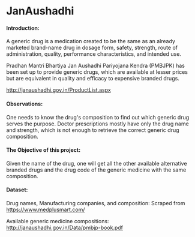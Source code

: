 # JanAushadhi

#### Introduction:

A generic drug is a medication created to be the same as an already marketed brand-name drug in dosage form, safety, strength, route of administration, quality, performance characteristics, and intended use.

Pradhan Mantri Bhartiya Jan Aushadhi Pariyojana Kendra (PMBJPK) has been set up to provide generic drugs, which are available at lesser prices but are equivalent in quality and efficacy to expensive branded drugs. 

http://janaushadhi.gov.in/ProductList.aspx 

#### Observations:

One needs to know the drug's composition to find out which generic drug serves the purpose.
Doctor prescriptions mostly have only the drug name and strength, which is not enough to retrieve the correct generic drug composition.

#### The Objective of this project:

Given the name of the drug, one will get all the other available alternative branded drugs and the drug code of the generic medicine with the same composition.

#### Dataset:

Drug names, Manufacturing companies, and composition: Scraped from https://www.medplusmart.com/

Available generic medicine compositions:  http://janaushadhi.gov.in/Data/pmbjp-book.pdf
